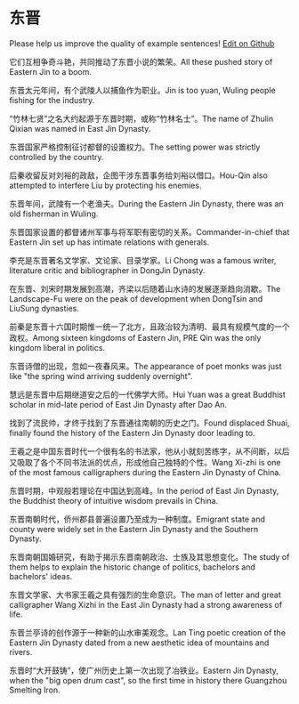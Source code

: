 # 东晋

Please help us improve the quality of example sentences! [Edit on Github](https://github.com/jiyushe/jiyu-example-sentence-source/blob/main/chinese/dongjin.md)

<p><span class="chinese">它们互相争奇斗艳，共同推动了东晋小说的繁荣。</span><span class="english">All these pushed story of Eastern Jin to a boom.</span></p>

<p><span class="chinese">东晋太元年间，有个武陵人以捕鱼作为职业。</span><span class="english">Jin is too yuan, Wuling people fishing for the industry.</span></p>

<p><span class="chinese">“竹林七贤”之名大约起源于东晋时期，或称“竹林名士”。</span><span class="english">The name of Zhulin Qixian was named in East Jin Dynasty.</span></p>

<p><span class="chinese">东晋国家严格控制征讨都督的设置权力。</span><span class="english">The setting power was strictly controlled by the country.</span></p>

<p><span class="chinese">后秦收留反对刘裕的政敌，企图干涉东晋事务给刘裕以借口。</span><span class="english">Hou-Qin also attempted to interfere Liu by protecting his enemies.</span></p>

<p><span class="chinese">东晋年间，武陵有一个老渔夫。</span><span class="english">During the Eastern Jin Dynasty, there was an old fisherman in Wuling.</span></p>

<p><span class="chinese">东晋国家设置的都督诸州军事与将军职有密切的关系。</span><span class="english">Commander-in-chief that Eastern Jin set up has intimate relations with generals.</span></p>

<p><span class="chinese">李充是东晋著名文学家、文论家、目录学家。</span><span class="english">Li Chong was a famous writer, literature critic and bibliographer in DongJin Dynasty.</span></p>

<p><span class="chinese">在东晋、刘宋时期发展到高潮，齐梁以后随着山水诗的发展逐渐趋向消歇。</span><span class="english">The Landscape-Fu were on the peak of development when DongTsin and LiuSung dynasties.</span></p>

<p><span class="chinese">前秦是东晋十六国时期惟一统一了北方，且政治较为清明、最具有规模气度的一个政权。</span><span class="english">Among sixteen kingdoms of Eastern Jin, PRE Qin was the only kingdom liberal in politics.</span></p>

<p><span class="chinese">东晋诗僧的出现，忽如一夜春风来。</span><span class="english">The appearance of poet monks was just like "the spring wind arriving suddenly overnight".</span></p>

<p><span class="chinese">慧远是东晋中后期继道安之后的一代佛学大师。</span><span class="english">Hui Yuan was a great Buddhist scholar in mid-late period of East Jin Dynasty after Dao An.</span></p>

<p><span class="chinese">找到了流民帅，才终于找到了东晋通往南朝的历史之门。</span><span class="english">Found displaced Shuai, finally found the history of the Eastern Jin Dynasty door leading to.</span></p>

<p><span class="chinese">王羲之是中国东晋时代一个很有名的书法家，他从小就刻苦练字，从不间断，以后又吸取了各个不同书法派的优点，形成他自己独特的个性。</span><span class="english">Wang Xi-zhi is one of the most famous calligraphers during the Eastern Jin Dynasty of China.</span></p>

<p><span class="chinese">东晋时期，中观般若理论在中国达到高峰。</span><span class="english">In the period of East Jin Dynasty, the Buddhist theory of intuitive wisdom prevails in China.</span></p>

<p><span class="chinese">东晋南朝时代，侨州郡县普遍设置乃至成为一种制度。</span><span class="english">Emigrant state and county were widely set in the Eastern Jin Dynasty and the Southern Dynasty.</span></p>

<p><span class="chinese">东晋南朝国婚研究，有助于揭示东晋南朝政治、士族及其思想变化。</span><span class="english">The study of them helps to explain the historic change of politics, bachelors and bachelors' ideas.</span></p>

<p><span class="chinese">东晋文学家、大书家王羲之具有强烈的生命意识。</span><span class="english">The man of letter and great calligrapher Wang Xizhi in the East Jin Dynasty had a strong awareness of life.</span></p>

<p><span class="chinese">东晋兰亭诗的创作源于一种新的山水审美观念。</span><span class="english">Lan Ting poetic creation of the Eastern Jin Dynasty dated from a new aesthetic idea of mountains and rivers.</span></p>

<p><span class="chinese">东晋时“大开鼓铸”，使广州历史上第一次出现了冶铁业。</span><span class="english">Eastern Jin Dynasty, when the "big open drum cast", so the first time in history there Guangzhou Smelting Iron.</span></p>

